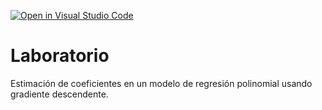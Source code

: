 [![Open in Visual Studio Code](https://classroom.github.com/assets/open-in-vscode-718a45dd9cf7e7f842a935f5ebbe5719a5e09af4491e668f4dbf3b35d5cca122.svg)](https://classroom.github.com/online_ide?assignment_repo_id=12538486&assignment_repo_type=AssignmentRepo)
# Laboratorio

Estimación de coeficientes en un modelo de regresión polinomial usando gradiente descendente.
